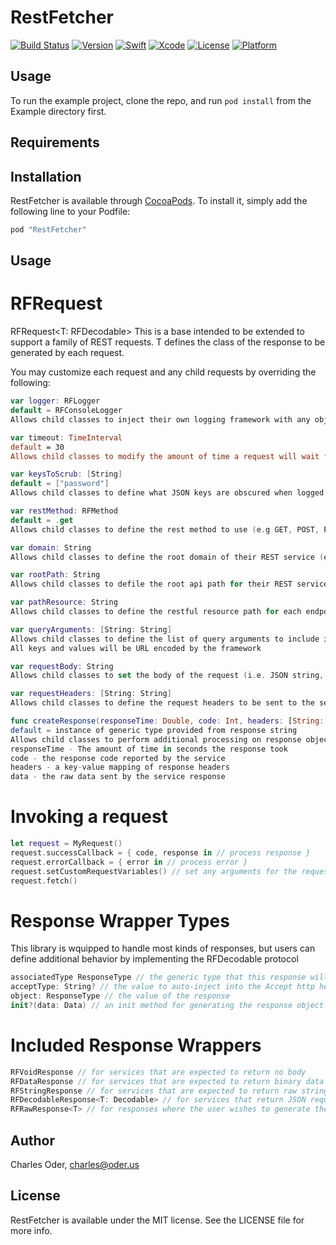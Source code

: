 # RestFetcher

[![Build Status](https://travis-ci.org/charles-oder/rest-fetcher-swift.svg?branch=master)](https://travis-ci.org/charles-oder/rest-fetcher-swift)
[![Version](https://img.shields.io/cocoapods/v/RestFetcher.svg?style=flat)](http://cocoapods.org/pods/RestFetcher)
[![Swift](https://img.shields.io/badge/Swift-4-orange.svg)](https://swift.org)
[![Xcode](https://img.shields.io/badge/Xcode-9-blue.svg)](https://developer.apple.com/xcode)
[![License](https://img.shields.io/cocoapods/l/RestFetcher.svg?style=flat)](http://cocoapods.org/pods/RestFetcher)
[![Platform](https://img.shields.io/cocoapods/p/RestFetcher.svg?style=flat)](http://cocoapods.org/pods/RestFetcher)

## Usage

To run the example project, clone the repo, and run `pod install` from the Example directory first.

## Requirements

## Installation

RestFetcher is available through [CocoaPods](http://cocoapods.org). To install
it, simply add the following line to your Podfile:

```ruby
pod "RestFetcher"
```
## Usage

# RFRequest
RFRequest<T: RFDecodable>
This is a base intended to be extended to support a family of REST requests. T defines the class of the response to be generated by each request.

You may customize each request and any child requests by overriding the following:

```swift
var logger: RFLogger
default = RFConsoleLogger
Allows child classes to inject their own logging framework with any object that conforms to the RFLogger protocol

var timeout: TimeInterval
default = 30
Allows child classes to modify the amount of time a request will wait for a response.

var keysToScrub: [String]
default = ["password"]
Allows child classes to define what JSON keys are obscured when logged

var restMethod: RFMethod
default = .get
Allows child classes to define the rest method to use (e.g GET, POST, PUT, DELETE, etc.)

var domain: String
Allows child classes to define the root domain of their REST service (e.g. https://google.com)

var rootPath: String
Allows child classes to defile the root api path for their REST service (e.g. /api/v1)

var pathResource: String
Allows child classes to define the restful resource path for each endpoint (e.g. /user/auth)

var queryArguments: [String: String]
Allows child classes to define the list of query arguments to include in the request URL
All keys and values will be URL encoded by the framework

var requestBody: String
Allows child classes to set the body of the request (i.e. JSON string, http url ecoded string)

var requestHeaders: [String: String]
Allows child classes to define the request headers to be sent to the server

func createResponse(responseTime: Double, code: Int, headers: [String: String], data: Data?) -> T.ResponseType?
default = instance of generic type provided from response string
Allows child classes to perform additional processing on response objects before reporting success
responseTime - The amount of time in seconds the response took
code - the response code reported by the service
headers - a key-value mapping of response headers
data - the raw data sent by the service response
```

# Invoking a request

```swift
let request = MyRequest()
request.successCallback = { code, response in // process response }
request.errorCallback = { error in // process error }
request.setCustomRequestVariables() // set any arguments for the request defined by the subclass
request.fetch()
```

# Response Wrapper Types
This library is wquipped to handle most kinds of responses, but users can define additional behavior by implementing the RFDecodable protocol

```swift
associatedType ResponseType // the generic type that this response will return in callbacks
acceptType: String? // the value to auto-inject into the Accept http header
object: ResponseType // the value of the response
init?(data: Data) // an init method for generating the response object
```

# Included Response Wrappers
```swift
RFVoidResponse // for services that are expected to return no body
RFDataResponse // for services that are expected to return binary data (e.g. files, images, etc.)
RFStringResponse // for services that are expected to return raw string data
RFDecodableResponse<T: Decodable> // for services that return JSON requres a Decodable object to decode the JSON into
RFRawResponse<T> // for responses where the user wishes to generate the response by overriding createResponse()
```
## Author

Charles Oder, charles@oder.us

## License

RestFetcher is available under the MIT license. See the LICENSE file for more info.
